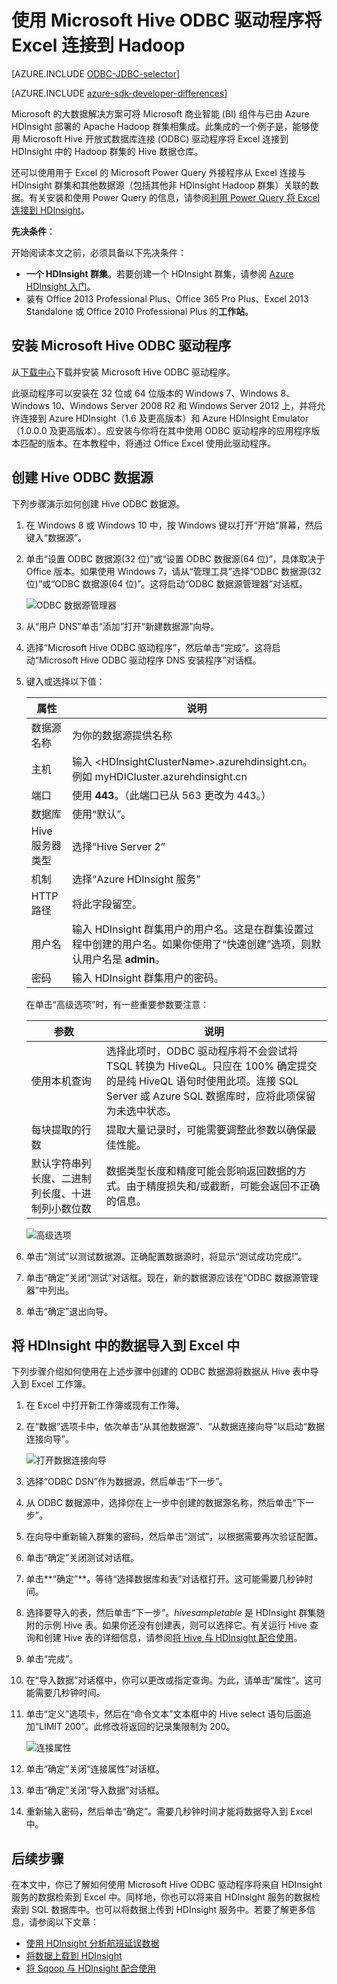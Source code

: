 <properties
    pageTitle="使用 Hive ODBC 驱动程序将 Excel 连接到 Hadoop | Azure"
    description="了解如何设置和使用针对 Excel 的 Microsoft Hive ODBC 驱动程序以在 HDInsight 群集中查询数据。"
    services="hdinsight"
    documentationcenter=""
    author="mumian"
    manager="jhubbard"
    tags="azure-portal"
    editor="cgronlun" />
<tags
    ms.assetid="a7665a14-0211-4521-b3e7-3b26e8029cc0"
    ms.service="hdinsight"
    ms.devlang="na"
    ms.topic="article"
    ms.tgt_pltfrm="na"
    ms.workload="big-data"
    ms.date="10/19/2016"
    wacn.date="01/25/2017"
    ms.author="jgao" />  


# 使用 Microsoft Hive ODBC 驱动程序将 Excel 连接到 Hadoop
[AZURE.INCLUDE [ODBC-JDBC-selector](../../includes/hdinsight-selector-odbc-jdbc.md)]

[AZURE.INCLUDE [azure-sdk-developer-differences](../../includes/azure-sdk-developer-differences.md)]

Microsoft 的大数据解决方案可将 Microsoft 商业智能 (BI) 组件与已由 Azure HDInsight 部署的 Apache Hadoop 群集相集成。此集成的一个例子是，能够使用 Microsoft Hive 开放式数据库连接 (ODBC) 驱动程序将 Excel 连接到 HDInsight 中的 Hadoop 群集的 Hive 数据仓库。

还可以使用用于 Excel 的 Microsoft Power Query 外接程序从 Excel 连接与 HDInsight 群集和其他数据源（包括其他非 HDInsight Hadoop 群集）关联的数据。有关安装和使用 Power Query 的信息，请参阅[利用 Power Query 将 Excel 连接到 HDInsight][hdinsight-power-query]。

**先决条件**：

开始阅读本文之前，必须具备以下先决条件：

* **一个 HDInsight 群集**。若要创建一个 HDInsight 群集，请参阅 [Azure HDInsight 入门][hdinsight-get-started]。
* 装有 Office 2013 Professional Plus、Office 365 Pro Plus、Excel 2013 Standalone 或 Office 2010 Professional Plus 的**工作站**。

## <a id="InstallHiveODBCDriver"></a> 安装 Microsoft Hive ODBC 驱动程序
从[下载中心][hive-odbc-driver-download]下载并安装 Microsoft Hive ODBC 驱动程序。

此驱动程序可以安装在 32 位或 64 位版本的 Windows 7、Windows 8、Windows 10、Windows Server 2008 R2 和 Windows Server 2012 上，并将允许连接到 Azure HDInsight（1.6 及更高版本）和 Azure HDInsight Emulator（1.0.0.0 及更高版本）。应安装与你将在其中使用 ODBC 驱动程序的应用程序版本匹配的版本。在本教程中，将通过 Office Excel 使用此驱动程序。

## <a id="CreateHiveODBCDataSource"></a> 创建 Hive ODBC 数据源
下列步骤演示如何创建 Hive ODBC 数据源。

1. 在 Windows 8 或 Windows 10 中，按 Windows 键以打开“开始”屏幕，然后键入“数据源”。
2. 单击“设置 ODBC 数据源(32 位)”或“设置 ODBC 数据源(64 位)”，具体取决于 Office 版本。如果使用 Windows 7，请从“管理工具”选择“ODBC 数据源(32 位)”或“ODBC 数据源(64 位)”。这将启动“ODBC 数据源管理器”对话框。
   
    ![ODBC 数据源管理器][img-hdi-simbahiveodbc-datasource-admin]  

3. 从“用户 DNS”单击“添加”打开“新建数据源”向导。
4. 选择“Microsoft Hive ODBC 驱动程序”，然后单击“完成”。这将启动“Microsoft Hive ODBC 驱动程序 DNS 安装程序”对话框。
5. 键入或选择以下值：
   
    | 属性 | 说明 |
    | --- | --- |
    | 数据源名称 |为你的数据源提供名称 |
    | 主机 |输入 &lt;HDInsightClusterName>.azurehdinsight.cn。例如 myHDICluster.azurehdinsight.cn |
    | 端口 |使用 <strong>443</strong>。（此端口已从 563 更改为 443。） |
    | 数据库 |使用“默认”。<strong></strong> |
    | Hive 服务器类型 |选择“Hive Server 2”<strong></strong> |
    | 机制 |选择“Azure HDInsight 服务”<strong></strong> |
    | HTTP 路径 |将此字段留空。 |
    | 用户名 |输入 HDInsight 群集用户的用户名。这是在群集设置过程中创建的用户名。如果你使用了“快速创建”选项，则默认用户名是 <strong>admin</strong>。 |
    | 密码 |输入 HDInsight 群集用户的密码。 |
   
    在单击“高级选项”时，有一些重要参数要注意：
   
    | 参数 | 说明 |
    | --- | --- |
    | 使用本机查询 |选择此项时，ODBC 驱动程序将不会尝试将 TSQL 转换为 HiveQL。只应在 100% 确定提交的是纯 HiveQL 语句时使用此项。连接 SQL Server 或 Azure SQL 数据库时，应将此项保留为未选中状态。 |
    | 每块提取的行数 |提取大量记录时，可能需要调整此参数以确保最佳性能。 |
    | 默认字符串列长度、二进制列长度、十进制列小数位数 |数据类型长度和精度可能会影响返回数据的方式。由于精度损失和/或截断，可能会返回不正确的信息。 |

    ![高级选项][img-HiveOdbc-DataSource-AdvancedOptions]  

1. 单击“测试”以测试数据源。正确配置数据源时，将显示“测试成功完成!”。
2. 单击“确定”关闭“测试”对话框。现在，新的数据源应该在“ODBC 数据源管理器”中列出。
3. 单击“确定”退出向导。

## <a id="ImportData"></a> 将 HDInsight 中的数据导入到 Excel 中
下列步骤介绍如何使用在上述步骤中创建的 ODBC 数据源将数据从 Hive 表中导入到 Excel 工作簿。

1. 在 Excel 中打开新工作簿或现有工作簿。
2. 在“数据”选项卡中，依次单击“从其他数据源”、“从数据连接向导”以启动“数据连接向导”。
   
    ![打开数据连接向导][img-hdi-simbahiveodbc.excel.dataconnection]  

3. 选择“ODBC DSN”作为数据源，然后单击“下一步”。
4. 从 ODBC 数据源中，选择你在上一步中创建的数据源名称，然后单击“下一步”。
5. 在向导中重新输入群集的密码，然后单击“测试”，以根据需要再次验证配置。
6. 单击“确定”关闭测试对话框。
7. 单击**“确定”**。等待“选择数据库和表”对话框打开。这可能需要几秒钟时间。
8. 选择要导入的表，然后单击“下一步”。*hivesampletable* 是 HDInsight 群集随附的示例 Hive 表。如果你还没有创建表，则可以选择它。有关运行 Hive 查询和创建 Hive 表的详细信息，请参阅[将 Hive 与 HDInsight 配合使用][hdinsight-use-hive]。
9. 单击“完成”。
10. 在“导入数据”对话框中，你可以更改或指定查询。为此，请单击“属性”。这可能需要几秒钟时间。
11. 单击“定义”选项卡，然后在“命令文本”文本框中的 Hive select 语句后面追加“LIMIT 200”。此修改将返回的记录集限制为 200。
    
    ![连接属性][img-hdi-simbahiveodbc-excel-connectionproperties]  

12. 单击“确定”关闭“连接属性”对话框。
13. 单击“确定”关闭“导入数据”对话框。
14. 重新输入密码，然后单击“确定”。需要几秒钟时间才能将数据导入到 Excel 中。

## <a id="nextsteps"></a>后续步骤
在本文中，你已了解如何使用 Microsoft Hive ODBC 驱动程序将来自 HDInsight 服务的数据检索到 Excel 中。同样地，你也可以将来自 HDInsight 服务的数据检索到 SQL 数据库中。也可以将数据上传到 HDInsight 服务中。若要了解更多信息，请参阅以下文章：

* [使用 HDInsight 分析航班延误数据][hdinsight-analyze-flight-data]
* [将数据上载到 HDInsight][hdinsight-upload-data]
* [将 Sqoop 与 HDInsight 配合使用][hdinsight-use-sqoop]

[hdinsight-use-sqoop]: /documentation/articles/hdinsight-use-sqoop/
[hdinsight-analyze-flight-data]: /documentation/articles/hdinsight-analyze-flight-delay-data/
[hdinsight-use-hive]: /documentation/articles/hdinsight-use-hive/
[hdinsight-upload-data]: /documentation/articles/hdinsight-upload-data/
[hdinsight-power-query]: /documentation/articles/hdinsight-connect-excel-power-query/
[hdinsight-get-started]: /documentation/articles/hdinsight-hadoop-tutorial-get-started-windows/

[hive-odbc-driver-download]: http://go.microsoft.com/fwlink/?LinkID=286698

[img-hdi-simbahiveodbc-datasource-admin]: ./media/hdinsight-connect-excel-hive-ODBC-driver/HDI.SimbaHiveOdbc.DataSourceAdmin1.png
[img-HiveOdbc-DataSource-AdvancedOptions]: ./media/hdinsight-connect-excel-hive-ODBC-driver/HDI.HiveOdbc.DataSource.AdvancedOptions1.png
[img-hdi-simbahiveodbc-excel-connectionproperties]: ./media/hdinsight-connect-excel-hive-ODBC-driver/HDI.SimbaHiveODBC.Excel.ConnectionProperties1.png
[img-hdi-simbahiveodbc.excel.dataconnection]: ./media/hdinsight-connect-excel-hive-ODBC-driver/HDI.SimbaHiveOdbc.Excel.DataConnection1.png

<!---HONumber=Mooncake_0120_2017-->
<!--Update_Description: update meta properties & wording update-->